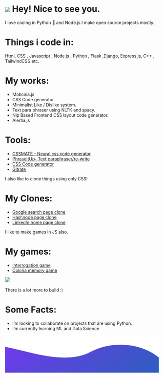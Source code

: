 

<h1><img src="https://emojis.slackmojis.com/emojis/images/1531849430/4246/blob-sunglasses.gif?1531849430" width="30"/> Hey! Nice to see you.</h1>

I love coding in Python :snake: and Node.js.I make open source projects mostly.

# Things i code in:

Html, CSS , Javascript , Node.js , Python , Flask ,Django, Express.js, C++ , TailwindCSS etc.


# My works:

+ Motionia.js
+ CSS Code generator.
+ Minimalist Like / Dislike system.
+ Text para phraser using NLTK and spacy.
+ Nlp Based Frontend CSS layout code generator.
+ Alertia.js


# Tools:

+ [CSSMATE - Neural css code generator](https://github.com/abhiprojectz/CSSMATE)
+ [PhraseItUp- Text paraphraser/re-write](https://github.com/abhiprojectz/PhraseItUp)
+ [CSS Code generator](https://github.com/abhiprojectz/CSS-Generator)
+ [Gitrate](https://github.com/abhiprojectz/gitrate)

I also like to clone things using only CSS!

# My Clones:

+ [Google search page clone](https://github.com/abhiprojectz/Google-search-clone)
+ [Hashnode page clone](https://github.com/abhiprojectz/hashnode-frontend-clone)
+ [LinkedIn home page clone]()

I like to make games in JS also.

# My games:

+ [Interrogation game](https://github.com/abhiprojectz/Interrogation-game)
+ [Coloria memory game]()


![](https://gpvc.arturio.dev/abhiprojectz)


There is a lot more to build :)

# Some Facts:
- I’m looking to collaborate on projects that are using Python.
- I’m currently learning ML and Data Science.


![alt text](./img/bottom.svg)
